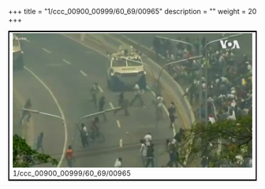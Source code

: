 +++
title = "1/ccc_00900_00999/60_69/00965"
description = ""
weight = 20
+++

<table style="border:2px solid black;max-width:800px;max-height:800px;" 
><tr><td>
<img class="center-fit-jpg"
src="/jpg_/aaa_20190430_NxaOmWaI8sI_00964.jpg">
1/ccc_00900_00999/60_69/00965
</img></td></tr></table>
